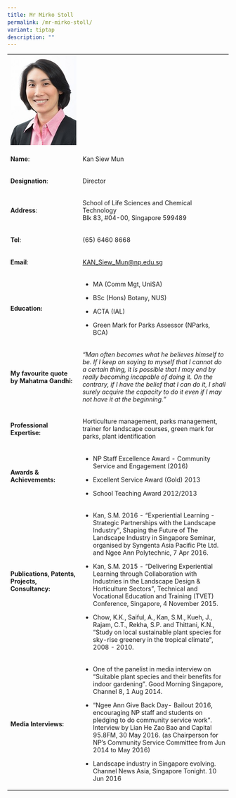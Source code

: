 ```yaml
---
title: Mr Mirko Stoll
permalink: /mr-mirko-stoll/
variant: tiptap
description: ""
---
```

<table>
<tbody>
<tr>
<td rowspan="1" colspan="1">
<div class="isomer-image-wrapper">
<img style="width: 100%" height="auto" width="100%" alt="kan siew mun" src="/images/Kan_siew_mun.jpg">
</div>
</td>
<td rowspan="1" colspan="1">
<p></p>
</td>
</tr>
<tr>
<td rowspan="1" colspan="1">
<p><strong>Name</strong>:&nbsp;&nbsp;&nbsp;&nbsp;&nbsp;&nbsp;&nbsp;&nbsp;&nbsp;&nbsp;&nbsp;&nbsp;&nbsp;&nbsp;&nbsp;&nbsp;&nbsp;&nbsp;&nbsp;&nbsp;&nbsp;&nbsp;&nbsp;&nbsp;&nbsp;</p>
</td>
<td rowspan="1" colspan="1">
<p>​Kan Siew Mun</p>
</td>
</tr>
<tr>
<td rowspan="1" colspan="1">
<p>​<strong>Designation</strong>:</p>
</td>
<td rowspan="1" colspan="1">
<p>​Director</p>
</td>
</tr>
<tr>
<td rowspan="1" colspan="1">
<p><strong>Address</strong>: ​</p>
</td>
<td rowspan="1" colspan="1">
<p>School of Life Sciences and Chemical Technology
<br>Blk 83, #04-00, Singapore 599489​</p>
</td>
</tr>
<tr>
<td rowspan="1" colspan="1">
<p><strong>Tel</strong>: &nbsp;&nbsp;&nbsp; ​</p>
</td>
<td rowspan="1" colspan="1">
<p>(65) 6460 8668</p>
</td>
</tr>
<tr>
<td rowspan="1" colspan="1">
<p><strong>Email</strong>: ​</p>
</td>
<td rowspan="1" colspan="1">
<p><a href="mailto:KAN_Siew_Mun@np.edu.sg" rel="noopener noreferrer nofollow" target="_blank">KAN_Siew_Mun@np.edu.sg</a>
</p>
</td>
</tr>
<tr>
<td rowspan="1" colspan="1">
<p><strong>Education:</strong>
</p>
</td>
<td rowspan="1" colspan="1">
<ul data-tight="true" class="tight">
<li>
<p>MA (Comm Mgt, UniSA)</p>
</li>
<li>
<p>BSc (Hons) Botany, NUS)</p>
</li>
<li>
<p>​ACTA (IAL)</p>
</li>
<li>
<p>Green Mark for Parks Assessor (NParks, BCA)</p>
</li>
</ul>
</td>
</tr>
<tr>
<td rowspan="1" colspan="1">
<p><strong>My favourite quote by Mahatma Gandhi:</strong>
</p>
</td>
<td rowspan="1" colspan="1">
<p><em>“Man often becomes what he believes himself to be. If I keep on saying to myself that I cannot do a certain thing, it is possible that I may end by really becoming incapable of doing it. On the contrary, if I have the belief that I can do it, I shall surely acquire the capacity to do it even if I may not have it at the beginning.”</em>
</p>
</td>
</tr>
<tr>
<td rowspan="1" colspan="1">
<p><strong>Professional Expertise​:</strong>
</p>
</td>
<td rowspan="1" colspan="1">
<p>Horticulture management, parks management, trainer for landscape courses,
green mark for parks, plant identification​</p>
</td>
</tr>
<tr>
<td rowspan="1" colspan="1">
<p><strong>Awards &amp; Achievements​:</strong>
</p>
</td>
<td rowspan="1" colspan="1">
<ul data-tight="true" class="tight">
<li>
<p>​NP Staff Excellence Award - Community Service and Engagement (2016)</p>
</li>
<li>
<p>Excellent Service Award (Gold) 2013</p>
</li>
<li>
<p>​​School Teaching Award 2012/2013</p>
</li>
</ul>
</td>
</tr>
<tr>
<td rowspan="1" colspan="1">
<p><strong>Publications, Patents, Projects, Consultancy:</strong>
</p>
</td>
<td rowspan="1" colspan="1">
<ul data-tight="true" class="tight">
<li>
<p>Kan, S.M. 2016 - “Experiential Learning - Strategic Partnerships with
the Landscape Industry”, Shaping the Future of The Landscape Industry in
Singapore Seminar, organised by Syngenta Asia Pacific Pte Ltd. and Ngee
Ann Polytechnic, 7 Apr 2016.</p>
</li>
<li>
<p>Kan, S.M. 2015 - “Delivering Experiential Learning through Collaboration
with Industries in the Landscape Design &amp; Horticulture Sectors”, Technical
and Vocational Education and Training (TVET) Conference, Singapore, 4 November
2015.</p>
</li>
<li>
<p>Chow, K.K., Saiful, A., Kan, S.M., Kueh, J., Rajam, C.T., Rekha, S.P.
and Thittani, K.N., “Study on local sustainable plant species for sky-rise
greenery in the tropical climate”, 2008 - 2010.</p>
</li>
</ul>
</td>
</tr>
<tr>
<td rowspan="1" colspan="1">
<p><strong>Media Interviews:</strong>
</p>
</td>
<td rowspan="1" colspan="1">
<ul data-tight="true" class="tight">
<li>
<p>One of the panelist in media interview on “Suitable plant species and
their benefits for indoor gardening”. Good Morning Singapore, Channel 8,
1 Aug 2014.</p>
</li>
<li>
<p>“Ngee Ann Give Back Day- Bailout 2016, encouraging NP staff and students
on pledging to do community service work”. Interview by Lian He Zao Bao
and Capital 95.8FM, 30 May 2016. (as Chairperson for NP’s Community Service
Committee from Jun 2014 to May 2016)</p>
</li>
<li>
<p>Landscape industry in Singapore evolving. Channel News Asia, Singapore
Tonight. 10 Jun 2016</p>
</li>
</ul>
</td>
</tr>
</tbody>
</table>
<p></p>